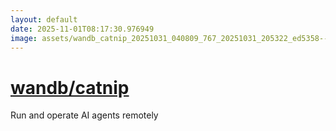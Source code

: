 ```yaml
---
layout: default
date: 2025-11-01T08:17:30.976949
image: assets/wandb_catnip_20251031_040809_767_20251031_205322_ed5358--20251031T215338659--cropped.png
---
```


# [wandb/catnip](https://github.com/wandb/catnip/)

Run and operate AI agents remotely
